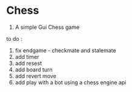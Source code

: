 # Chess

1. A simple Gui Chess game


to do : 
1. fix endgame - checkmate and stalemate
2. add timer
3. add resest
4. add board turn
5. add revert move
6. add play with a bot using a chess engine api
